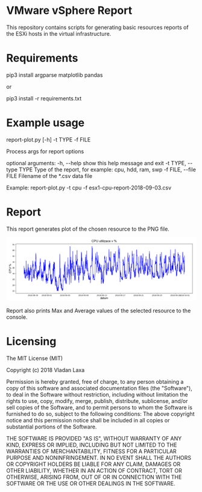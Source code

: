 # VMware vSphere Report

This repository contains scripts for generating basic resources reports of the ESXi hosts in the virtual infrastructure.

# Requirements
pip3 install argparse matplotlib pandas

or

pip3 install -r requirements.txt

# Example usage

report-plot.py [-h] -t TYPE -f FILE

Process args for report options

optional arguments:
  -h, --help            show this help message and exit
  -t TYPE, --type TYPE  Type of the report, for example: cpu, hdd, ram, swp
  -f FILE, --file FILE  Filename of the *.csv data file

  Example:
  report-plot.py -t cpu -f esx1-cpu-report-2018-09-03.csv

  # Report

  This report generates plot of the chosen resource to the PNG file.

  ![CPU report](cpu_report.png)

  Report also prints Max and Average values of the selected resource to the console.

# Licensing

The MIT License (MIT)

Copyright (c) 2018 Vladan Laxa

Permission is hereby granted, free of charge, to any person obtaining a copy of this software and associated documentation files (the "Software"), to deal in the Software without restriction, including without limitation the rights to use, copy, modify, merge, publish, distribute, sublicense, and/or sell copies of the Software, and to permit persons to whom the Software is furnished to do so, subject to the following conditions: The above copyright notice and this permission notice shall be included in all copies or substantial portions of the Software.

THE SOFTWARE IS PROVIDED "AS IS", WITHOUT WARRANTY OF ANY KIND, EXPRESS OR IMPLIED, INCLUDING BUT NOT LIMITED TO THE WARRANTIES OF MERCHANTABILITY, FITNESS FOR A PARTICULAR PURPOSE AND NONINFRINGEMENT. IN NO EVENT SHALL THE AUTHORS OR COPYRIGHT HOLDERS BE LIABLE FOR ANY CLAIM, DAMAGES OR OTHER LIABILITY, WHETHER IN AN ACTION OF CONTRACT, TORT OR OTHERWISE, ARISING FROM, OUT OF OR IN CONNECTION WITH THE SOFTWARE OR THE USE OR OTHER DEALINGS IN THE SOFTWARE.
